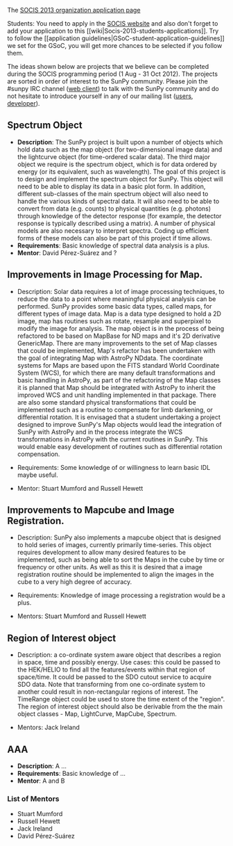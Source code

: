 The [SOCIS 2013 organization application page](https://github.com/sunpy/sunpy/wiki/SOCIS-2013)

Students: You need to apply in the [SOCIS website](http://sophia.estec.esa.int/socis2013/?q=node/11) and also don't forget to add your application to this [[wiki|Socis-2013-students-applications]].  Try to follow the [[application guidelines|GSoC-student-application-guidelines]] we set for the GSoC, you will get more chances to be selected if you follow them.

The ideas shown below are projects that we believe can be completed during the SOCIS programming period (1 Aug - 31 Oct 2012).  The projects are sorted in order of interest to the SunPy community.  Please join the #sunpy IRC channel ([web client](http://webchat.freenode.net/)) to talk with the SunPy community and do not hesitate to introduce yourself in any of our mailing list ([users](https://groups.google.com/forum/?fromgroups#!forum/sunpy), [developer](https://groups.google.com/forum/?fromgroups#!forum/sunpy-dev)).

## Spectrum Object
* **Description**: The SunPy project is built upon a number of objects which hold data such as the map object (for two-dimensional image data) and the lightcurve object (for time-ordered scalar data).  The third major object we require is the spectrum object, which is for data ordered by energy (or its equivalent, such as wavelength). The goal of this project is to design and implement the spectrum object for SunPy. This object will need to be able to display its data in a basic plot form. In addition, different sub-classes of the main spectrum object will also need to handle the various kinds of spectral data.  It will also need to be able to convert from data (e.g. counts) to physical quantities (e.g. photons) through knowledge of the detector response (for example, the detector response is typically described using a matrix). A number of physical models are also necessary to interpret spectra. Coding up efficient forms of these models can also be part of this project if time allows.
* **Requirements**: Basic knowledge of spectral data analysis is a plus.
* **Mentor**: David Pérez-Suárez and ?

## Improvements in Image Processing for Map.

* Description: Solar data requires a lot of image processing techniques, to reduce the data to a point where meaningful physical analysis can be performed. SunPy provides some basic data types, called maps, for different types of image data. Map is a data type designed to hold a 2D image, map has routines such as rotate, resample and superpixel to modify the image for analysis. 
The map object is in the process of being refactored to be based on MapBase for ND maps and it's 2D derivative GenericMap. There are many improvements to the set of Map classes that could be implemented, Map's refactor has been undertaken with the goal of integrating Map with AstroPy NDdata.
The coordinate systems for Maps are based upon the FITS standard World Coordinate System (WCS), for which there are many default transformations and basic handling in AstroPy, as part of the refactoring of the Map classes it is planned that Map should be integrated with AstroPy to inherit the improved WCS and unit handling implemented in that package.
There are also some standard physical transformations that could be implemented such as a routine to compensate for limb darkening, or differential rotation.
It is envisaged that a student undertaking a project designed to improve SunPy's Map objects would lead the integration of SunPy with AstroPy and in the process integrate the WCS transformations in AstroPy with the current routines in SunPy. This would enable easy development of routines such as differential rotation compensation. 

* Requirements: Some knowledge of or willingness to learn basic IDL maybe useful.

* Mentor: Stuart Mumford and Russell Hewett

## Improvements to Mapcube and Image Registration.

* Description: SunPy also implements a mapcube object that is designed to hold series of images, currently primarily time-series. This object requires development to allow many desired features to be implemented, such as being able to sort the Maps in the cube by time or frequency or other units. As well as this it is desired that a image registration routine should be implemented to align the images in the cube to a very high degree of accuracy.

* Requirements: Knowledge of image processing a registration would be a plus.

* Mentors: Stuart Mumford and Russell Hewett

## Region of Interest object

* Description: a co-ordinate system aware object that describes a region in space, time and possibly energy.  Use cases: this could be passed to the HEK/HELIO to find all the features/events within that region of space/time.  It could be passed to the SDO cutout service to acquire SDO data.  Note that transforming from one co-ordinate system to another could result in non-rectangular regions of interest.  The TimeRange object could be used to store the time extent of the "region".  The region of interest object should also be derivable from the the main object classes - Map, LightCurve, MapCube, Spectrum.

* Mentors: Jack Ireland


## AAA
* **Description**: A ...
* **Requirements**: Basic knowledge of ...
* **Mentor**: A and B


### List of Mentors

* Stuart Mumford
* Russell Hewett
* Jack Ireland
* David Pérez-Suárez